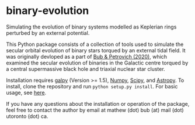 # binary-evolution
Simulating the evolution of binary systems modelled as Keplerian rings perturbed by an external potential.

This Python package consists of a collection of tools used to simulate the secular orbital evolution of binary stars torqued by an external tidal field. It was originally devloped as a part of [Bub & Petrovich (2020)](https://arxiv.org/abs/1910.02079), which examined the secular evolution of binaries in the Galactic centre torqued by a central supermassive black hole and triaxial nuclear star cluster.

Installation requires [galpy](https://galpy.readthedocs.io) (Version >= 1.5), [Numpy](http://numpy.org/), [Scipy](http://www.scipy.org/), and [Astropy](http://www.astropy.org/). To install, clone the repository and run `python setup.py install`. For basic usage, see [here](https://github.com/mwbub/binary-evolution/wiki/Basic-Usage).

If you have any questions about the installation or operation of the package, feel free to contact the author by email at mathew (dot) bub (at) mail (dot) utoronto (dot) ca.
